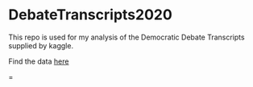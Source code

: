 # DebateTranscripts2020

This repo is used for my analysis of the Democratic Debate Transcripts supplied by kaggle.

Find the data [here](https://www.kaggle.com/brandenciranni/democratic-debate-transcripts-2020)

= 
